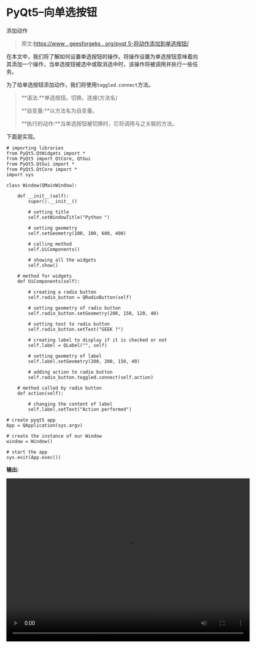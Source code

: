 # PyQt5–向单选按钮

添加动作

> 原文:[https://www . geesforgeks . org/pyqt 5-将动作添加到单选按钮/](https://www.geeksforgeeks.org/pyqt5-adding-action-to-radio-button/)

在本文中，我们将了解如何设置单选按钮的操作。将操作设置为单选按钮意味着向其添加一个操作，当单选按钮被选中或取消选中时，该操作将被调用并执行一些任务。

为了给单选按钮添加动作，我们将使用`toggled.connect`方法。

> **语法:**单选按钮。切换。连接(方法名)
> 
> **自变量:**以方法名为自变量。
> 
> **执行的动作:**当单选按钮被切换时，它将调用与之关联的方法。

下面是实现。

```
# importing libraries
from PyQt5.QtWidgets import * 
from PyQt5 import QtCore, QtGui
from PyQt5.QtGui import * 
from PyQt5.QtCore import * 
import sys

class Window(QMainWindow):

    def __init__(self):
        super().__init__()

        # setting title
        self.setWindowTitle("Python ")

        # setting geometry
        self.setGeometry(100, 100, 600, 400)

        # calling method
        self.UiComponents()

        # showing all the widgets
        self.show()

    # method for widgets
    def UiComponents(self):

        # creating a radio button
        self.radio_button = QRadioButton(self)

        # setting geometry of radio button
        self.radio_button.setGeometry(200, 150, 120, 40)

        # setting text to radio button
        self.radio_button.setText("GEEK ?")

        # creating label to display if it is checked or not
        self.label = QLabel("", self)

        # setting geometry of label
        self.label.setGeometry(200, 200, 150, 40)

        # adding action to radio button
        self.radio_button.toggled.connect(self.action)

    # method called by radio button
    def action(self):

        # changing the content of label
        self.label.setText("Action performed")

# create pyqt5 app
App = QApplication(sys.argv)

# create the instance of our Window
window = Window()

# start the app
sys.exit(App.exec())
```

**输出:**

<video class="wp-video-shortcode" id="video-393277-1" width="640" height="428" preload="metadata" controls=""><source type="video/mp4" src="https://media.geeksforgeeks.org/wp-content/uploads/20200401002642/Python-01-04-2020-00_22_44.mp4?_=1">[https://media.geeksforgeeks.org/wp-content/uploads/20200401002642/Python-01-04-2020-00_22_44.mp4](https://media.geeksforgeeks.org/wp-content/uploads/20200401002642/Python-01-04-2020-00_22_44.mp4)</video>